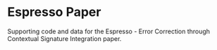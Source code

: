 # Espresso Paper
Supporting code and data for the Espresso - Error Correction through Contextual Signature Integration paper. 
